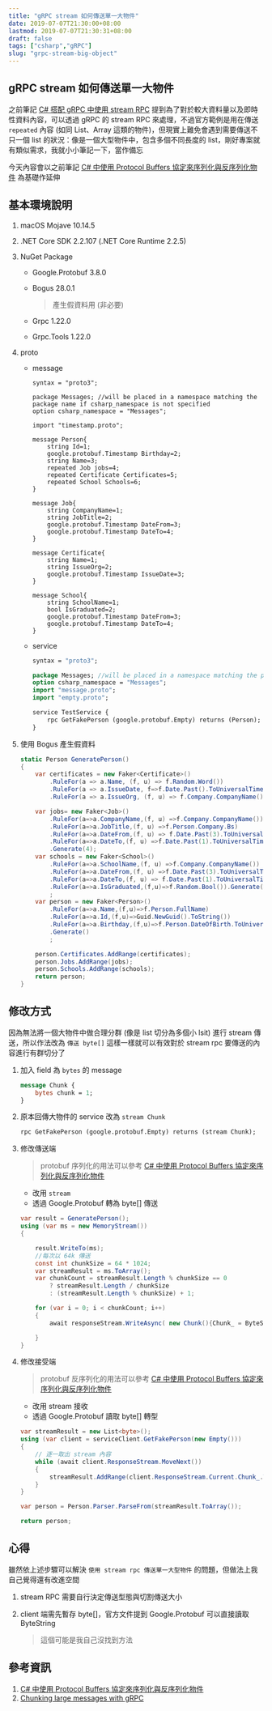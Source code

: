 ```yaml
---
title: "gRPC stream 如何傳送單一大物件"
date: 2019-07-07T21:30:00+08:00
lastmod: 2019-07-07T21:30:31+08:00
draft: false
tags: ["csharp","gRPC"]
slug: "grpc-stream-big-object"
---
```


## gRPC stream 如何傳送單一大物件

之前筆記 [C# 搭配 gRPC 中使用 stream RPC](https://blog.yowko.com/csharp-grpc-stream/) 提到為了對於較大資料量以及即時性資料內容，可以透過 gRPC 的 stream RPC 來處理，不過官方範例是用在傳送 `repeated` 內容 (如同 List、Array 這類的物件)，但現實上難免會遇到需要傳送不只一個 list 的狀況：像是一個大型物件中，包含多個不同長度的 list，剛好專案就有類似需求，我就小小筆記一下，當作備忘

今天內容會以之前筆記 [C# 中使用 Protocol Buffers 協定來序列化與反序列化物件](https://blog.yowko.com/csharp-protobuf-serialize-deserialize/) 為基礎作延伸

## 基本環境說明

1. macOS Mojave 10.14.5
2. .NET Core SDK 2.2.107 (.NET Core Runtime 2.2.5)
3. NuGet Package

    - Google.Protobuf 3.8.0
    - Bogus 28.0.1

        >  產生假資料用 (非必要)
    - Grpc 1.22.0
    - Grpc.Tools 1.22.0

4. proto

    - message

        ```ptoto
        syntax = "proto3";

        package Messages; //will be placed in a namespace matching the package name if csharp_namespace is not specified
        option csharp_namespace = "Messages";

        import "timestamp.proto";

        message Person{
            string Id=1;
            google.protobuf.Timestamp Birthday=2;
            string Name=3;
            repeated Job jobs=4;
            repeated Certificate Certificates=5;
            repeated School Schools=6;
        }

        message Job{
            string CompanyName=1;
            string JobTitle=2;
            google.protobuf.Timestamp DateFrom=3;
            google.protobuf.Timestamp DateTo=4;
        }

        message Certificate{
            string Name=1;
            string IssueOrg=2;
            google.protobuf.Timestamp IssueDate=3;
        }

        message School{
            string SchoolName=1;
            bool IsGraduated=2;
            google.protobuf.Timestamp DateFrom=3;
            google.protobuf.Timestamp DateTo=4;
        }
        ```

    - service

        ```proto
        syntax = "proto3";

        package Messages; //will be placed in a namespace matching the package name if csharp_namespace is not specified
        option csharp_namespace = "Messages";
        import "message.proto";
        import "empty.proto";

        service TestService {
            rpc GetFakePerson (google.protobuf.Empty) returns (Person);
        }
        ```

5. 使用 Bogus 產生假資料

    ```cs
    static Person GeneratePerson()
    {
        var certificates = new Faker<Certificate>()
            .RuleFor(a => a.Name, (f, u) => f.Random.Word())
            .RuleFor(a => a.IssueDate, f=>f.Date.Past().ToUniversalTime().ToTimestamp())
            .RuleFor(a => a.IssueOrg, (f, u) => f.Company.CompanyName()).Generate(3);

        var jobs= new Faker<Job>()
            .RuleFor(a=>a.CompanyName,(f, u) =>f.Company.CompanyName())
            .RuleFor(a=>a.JobTitle,(f, u) =>f.Person.Company.Bs)
            .RuleFor(a=>a.DateFrom,(f, u) => f.Date.Past(3).ToUniversalTime().ToTimestamp())
            .RuleFor(a=>a.DateTo,(f, u) =>f.Date.Past(1).ToUniversalTime().ToTimestamp())
            .Generate(4);
        var schools = new Faker<School>()
            .RuleFor(a=>a.SchoolName,(f, u) =>f.Company.CompanyName())
            .RuleFor(a=>a.DateFrom,(f, u) =>f.Date.Past(3).ToUniversalTime().ToTimestamp())
            .RuleFor(a=>a.DateTo,(f, u) => f.Date.Past(1).ToUniversalTime().ToTimestamp())
            .RuleFor(a=>a.IsGraduated,(f,u)=>f.Random.Bool()).Generate(5)
            ;
        var person = new Faker<Person>()
            .RuleFor(a=>a.Name,(f,u)=>f.Person.FullName)
            .RuleFor(a=>a.Id,(f,u)=>Guid.NewGuid().ToString())
            .RuleFor(a=>a.Birthday,(f,u)=>f.Person.DateOfBirth.ToUniversalTime().ToTimestamp())
            .Generate()
            ;

        person.Certificates.AddRange(certificates);
        person.Jobs.AddRange(jobs);
        person.Schools.AddRange(schools);
        return person;
    }
    ```

## 修改方式

因為無法將一個大物件中做合理分群 (像是 list 切分為多個小 lsit) 進行 stream 傳送，所以作法改為 `傳送 byte[]` 這樣一樣就可以有效對於 stream rpc 要傳送的內容進行有群切分了

1. 加入 field 為 `bytes` 的 message

    ```proto
    message Chunk {
        bytes chunk = 1;
    }
    ```

2. 原本回傳大物件的 service 改為 `stream Chunk`

    ```proto
    rpc GetFakePerson (google.protobuf.Empty) returns (stream Chunk);
    ```

3. 修改傳送端

    > protobuf 序列化的用法可以參考 [C# 中使用 Protocol Buffers 協定來序列化與反序列化物件](https://blog.yowko.com/csharp-protobuf-serialize-deserialize/)

    - 改用 `stream`
    - 透過 Google.Protobuf 轉為 byte[] 傳送

    ```cs
    var result = GeneratePerson();
    using (var ms = new MemoryStream())
    {

        result.WriteTo(ms);
        //每次以 64k 傳送
        const int chunkSize = 64 * 1024;
        var streamResult = ms.ToArray();
        var chunkCount = streamResult.Length % chunkSize == 0
            ? streamResult.Length / chunkSize
            : (streamResult.Length % chunkSize) + 1;

        for (var i = 0; i < chunkCount; i++)
        {
            await responseStream.WriteAsync( new Chunk(){Chunk_ = ByteString.CopyFrom(streamResult.Skip(chunkSize*i).Take(chunkSize).ToArray())} );

        }
    }
    ```

4. 修改接受端

    > protobuf 反序列化的用法可以參考 [C# 中使用 Protocol Buffers 協定來序列化與反序列化物件](https://blog.yowko.com/csharp-protobuf-serialize-deserialize/)

    - 改用 stream 接收
    - 透過 Google.Protobuf 讀取 byte[] 轉型

    ```cs
    var streamResult = new List<byte>();
    using (var client = serviceClient.GetFakePerson(new Empty()))
    {
        // 逐一取出 stream 內容
        while (await client.ResponseStream.MoveNext())
        {
            streamResult.AddRange(client.ResponseStream.Current.Chunk_.ToByteArray());
        }
    }

    var person = Person.Parser.ParseFrom(streamResult.ToArray());

    return person;
    ```

## 心得

雖然依上述步驟可以解決 `使用 stream rpc 傳送單一大型物件` 的問題，但做法上我自己覺得還有改進空間

1. stream RPC 需要自行決定傳送型態與切割傳送大小
2. client 端需先暫存 byte[]，官方文件提到 Google.Protobuf 可以直接讀取 ByteString

    > 這個可能是我自己沒找到方法

## 參考資訊

1. [C# 中使用 Protocol Buffers 協定來序列化與反序列化物件](https://blog.yowko.com/csharp-protobuf-serialize-deserialize/)
2. [Chunking large messages with gRPC](https://jbrandhorst.com/post/grpc-binary-blob-stream/)
